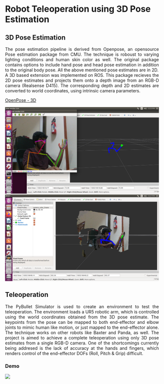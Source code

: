 # Robot Teleoperation using 3D Pose Estimation

## 3D Pose Estimation
<p align="justify">
The pose estimation pipeline is derived from Openpose, an opensource Pose estimation package from CMU. The technique is roboust to varying lighting conditions and human skin color as well. The original package contains options to include hand pose and head pose estimation in addition to the original body pose. All the above mentioned pose estimates are in 2D.<br>
A 3D based extension was implemented on ROS. This package recieves the 2D pose estimates and projects them onto a depth image from an RGB-D camera (Realsense D415). The corresponding depth and 2D estimates are converted to world coordinates, using intrinsic camera parameters.
</p>

[OpenPose - 3D](https://github.com/anushl9o5/openpose_ros)

![](pose_samples/sample3d_1.png)
![](pose_samples/sample3d_2.png)

## Teleoperation
<p align="justify">
The PyBullet Simulator is used to create an environment to test the teleoperation. The environment loads a UR5 robotic arm, which is controlled using the world coordinates obtained from the 3D pose estimate. The keypoints from the pose can be mapped to both end-effector and elbow joints to mimic human like motion, or just mapped to the end-effector alone. The technique works on other robots like Baxter and Panda, as well. The project is aimed to achieve a complete teleoperation using only 3D pose estimates from a single RGB-D camera. One of the shortcomings currently being addresed is the lack of accuracy at the hands and fingers, which renders control of the end-effector DOFs (Roll, Pitch & Grip) difficult.
</p>

### Demo

![](gifs/rob_teleop.gif) 
